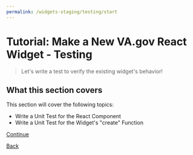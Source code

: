 ```yaml
---
permalink: /widgets-staging/testing/start
---
```


# Tutorial: Make a New VA.gov React Widget - Testing

> Let's write a test to verify the existing widget's behavior!

## What this section covers

This section will cover the following topics:

- Write a Unit Test for the React Component
- Write a Unit Test for the Widget's "create" Function

[Continue](./2_REACT_TEST.md)

[Back](../scaffolding/9_VIEW_WIDGET.md)
